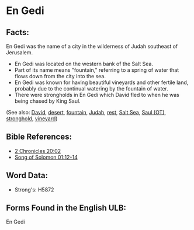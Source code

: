 # En Gedi

## Facts:

En Gedi was the name of a city in the wilderness of Judah southeast of Jerusalem.

* En Gedi was located on the western bank of the Salt Sea.
* Part of its name means "fountain," referring to a spring of water that flows down from the city into the sea.
* En Gedi was known for having beautiful vineyards and other fertile land, probably due to the continual watering by the fountain of water.
* There were strongholds in En Gedi which David fled to when he was being chased by King Saul.

(See also: [David](../names/david.md), [desert](../other/desert.md), [fountain](../other/fountain.md), [Judah](../names/judah.md), [rest](../other/rest.md), [Salt Sea](../names/saltsea.md), [Saul (OT)](../names/saul.md), [stronghold](../other/stronghold.md), [vineyard](../other/vineyard.md))

## Bible References:

* [2 Chronicles 20:02](rc://en/tn/help/2ch/20/02)
* [Song of Solomon 01:12-14](rc://en/tn/help/sng/01/12)

## Word Data:

* Strong's: H5872

## Forms Found in the English ULB:

En Gedi


